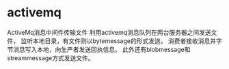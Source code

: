 # activemq
ActiveMq消息中间件传输文件
利用activemq消息队列在两台服务器之间发送文件，
监听本地目录，有文件则以bytemessage的形式发送，
消费者接收消息并字节消息写入本地，向生产者发送回执信息。
此外还有blobmessage和streammessage方式发送文件。
